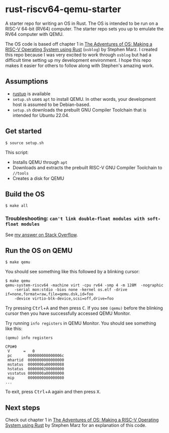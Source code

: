 # rust-riscv64-qemu-starter

A starter repo for writing an OS in Rust. The OS is intended to be run on a
RISC-V 64-bit (RV64) computer. The starter repo sets you up to emulate the
RV64 computer with QEMU.

[osblog]: https://osblog.stephenmarz.com/index.html

The OS code is based off chapter 1 in [The Adventures of OS: Making a RISC-V
Operating System using Rust][osblog] (`osblog`) by Stephen Marz. I created this
repo because I was very excited to work through `osblog` but had a difficult
time setting up my development environment. I hope this repo makes it easier
for others to follow along with Stephen's amazing work.

## Assumptions

* [rustup](https://rustup.rs) is available
* `setup.sh` uses `apt` to install QEMU. In other words, your development
  host is assumed to be Debian-based.
* `setup.sh` downloads the prebuilt GNU Compiler Toolchain that is intended
  for Ubuntu 22.04.

## Get started

```
$ source setup.sh
```

This script:

* Installs QEMU through `apt`
* Downloads and extracts the prebuilt RISC-V GNU Compiler Toolchain to `//tools`
* Creates a disk for QEMU

## Build the OS

```
$ make all
```

### Troubleshooting: `can't link double-float modules with soft-float modules`

[my answer on Stack Overflow]: https://stackoverflow.com/a/75652961/1669860

See [my answer on Stack Overflow].

## Run the OS on QEMU

```
$ make qemu
```

You should see something like this followed by a blinking cursor:

```
$ make qemu
qemu-system-riscv64 -machine virt -cpu rv64 -smp 4 -m 128M  -nographic
    -serial mon:stdio -bios none -kernel os.elf -drive if=none,format=raw,file=qemu.dsk,id=foo
    -device virtio-blk-device,scsi=off,drive=foo
```

Try pressing <kbd>Ctrl</kbd>+<kbd>A</kbd> and then press <kbd>C</kbd>. If you
see `(qemu)` before the blinking cursor then you have successfully accessed
QEMU Monitor.

Try running `info registers` in QEMU Monitor. You should see something like
this:

```
(qemu) info registers

CPU#0
 V      =   0
 pc       000000008000006c
 mhartid  0000000000000000
 mstatus  0000000a00000088
 hstatus  0000000200000000
 vsstatus 0000000a00000000
 mip      0000000000000080
...
```

To exit, press <kbd>Ctrl</kbd>+<kbd>A</kbd> again and then press <kbd>X</kbd>.

## Next steps

Check out chapter 1 in [The Adventures of OS: Making a RISC-V Operating System
using Rust][osblog] by Stephen Marz for an explanation of this
code.
